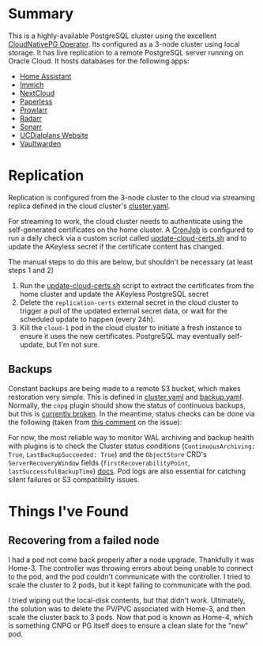 # Summary
This is a highly-available PostgreSQL cluster using the excellent [CloudNativePG Operator](https://cloudnative-pg.io/). Its configured as a 3-node cluster using local storage. It has live replication to a remote PostgreSQL server running on Oracle Cloud. It hosts databases for the following apps:

* [Home Assistant](/manifests/homeops/homeassist)
* [Immich](/manifests/media-apps/immich)
* [NextCloud](/manifests/apps/nextcloud)
* [Paperless](/manifests/apps/paperless)
* [Prowlarr](/manifests/media-apps/prowlarr)
* [Radarr](/manifests/media-apps/radarr)
* [Sonarr](/manifests/media-apps/sonarr)
* [UCDialplans Website](/manifests/apps/ucdialplans)
* [Vaultwarden](/manifests/apps/vaultwarden)


# Replication
Replication is configured from the 3-node cluster to the cloud via streaming replica defined in the cloud cluster's [cluster.yaml](overlays/cloud/cluster.yaml).

For streaming to work, the cloud cluster needs to authenticate using the self-generated certificates on the home cluster. A [CronJob](overlays/home/cronjob-akeyless-update.yaml) is configured to run a daily check via a custom script called [update-cloud-certs.sh](scripts/update-cloud-certs.sh) and to update the AKeyless secret if the certificate content has changed. 

The manual steps to do this are below, but shouldn't be necessary (at least steps 1 and 2)
1. Run the [update-cloud-certs.sh](scripts/update-cloud-certs.sh) script to extract the certificates from the home cluster and update the AKeyless PostgreSQL secret
2. Delete the `replication-certs` external secret in the cloud cluster to trigger a pull of the updated external secret data, or wait for the scheduled update to happen (every 24h).
3. Kill the `cloud-1` pod in the cloud cluster to initiate a fresh instance to ensure it uses the new certificates. PostgreSQL may eventually self-update, but I'm not sure.

## Backups
Constant backups are being made to a remote S3 bucket, which makes restoration very simple. This is defined in [cluster.yaml](overlays/home/cluster.yaml) and [backup.yaml](overlays/home/backup.yaml). Normally, the `cnpg` plugin should show the status of continuous backups, but this is [currently broken](https://github.com/cloudnative-pg/cloudnative-pg/issues/8276). In the meantime, status checks can be done via the following (taken from [this comment](https://github.com/cloudnative-pg/cloudnative-pg/issues/8276#issuecomment-3162854414) on the issue):

For now, the most reliable way to monitor WAL archiving and backup health with plugins is to check the Cluster status conditions (`ContinuousArchiving: True`, `LastBackupSucceeded: True`) and the `ObjectStore` CRD's `ServerRecoveryWindow` fields (`firstRecoverabilityPoint`, `lastSuccessfulBackupTime`) [docs](https://cloudnative-pg.io/plugin-barman-cloud/docs/concepts/). Pod logs are also essential for catching silent failures or S3 compatibility issues.

# Things I've Found
## Recovering from a failed node
I had a pod not come back properly after a node upgrade. Thankfully it was Home-3. The controller was throwing errors about being unable to connect to the pod, and the pod couldn't communicate with the controller. I tried to scale the cluster to 2 pods, but it kept failing to communicate with the pod.

I tried wiping out the local-disk contents, but that didn't work. Ultimately, the solution was to delete the PV/PVC associated with Home-3, and then scale the cluster back to 3 pods. Now that pod is known as Home-4, which is something CNPG or PG itself does to ensure a clean slate for the "new" pod.
